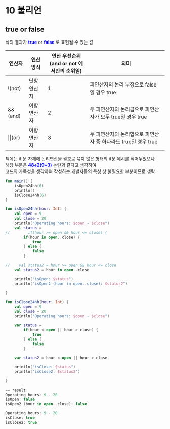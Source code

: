 # 10 불리언

## true or false
식의 결과가 <span style="color:blue;"><b>true</b></span> or <span style="color:blue;"><b>false</b></span> 로 표현될 수 있는 값

| 연산자      | 연산방식  | 연산 우선순위<br/>(and or not 에서만의 순위임) | 의미                                       | 
|----------|-------|-----------------------------------|------------------------------------------|
| !(not)   | 단항연산자 | 1                                 | 피연산자의 논리 부정으로 false 일 경우 true            |
| &&(and)  | 이항연산자 | 2                                 | 두 피연산자의 논리곱으로 피연산자가 모두 true일 경우 true     |
| \|\|(or) | 이항연산자 | 3                                 | 두 피연산자의 논리합으로 피연산자 중 하나라도 true일 경우 true  |

책에는 if 문 자체에 논리연산을 괄호로 묶지 않은 형태의 if문 예시를 적어두었으나  
해당 부분은 <span style="color:blue;"><b>48÷2(9+3)</b></span> 논란과 같다고 생각하여   
코드의 가독성을 생각하여 작성하는 개발자들의 특성 상 불필요한 부분이므로 생략
 
```kotlin
fun main() {
    isOpen24hh(6)
    println()
    isClose24hh(6)
}

fun isOpen24hh(hour: Int) {
    val open = 9
    val close = 20
    println("Operating hours: $open - $close")
    val status =
//        if(hour >= open && hour <= close) {
        if(hour in open..close) {
            true
        } else {
            false
        }

//    val status2 = hour >= open && hour <= close
    val status2 = hour in open..close

    println("isOpen: $status")
    println("isOpen2 (hour in open..close): $status2")

}

fun isClose24hh(hour: Int) {
    val open = 9
    val close = 20
    println("Operating hours: $open - $close")

    var status =
        if(hour < open || hour > close) {
            true
        } else {
            false
        }

    var status2 = hour < open || hour > close

    println("isClose: $status")
    println("isClose2: $status2")

}

== result
Operating hours: 9 - 20
isOpen: false
isOpen2 (hour in open..close): false

Operating hours: 9 - 20
isClose: true
isClose2: true
```